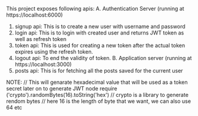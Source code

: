 This project exposes following apis:
A. Authentication Server (running at https://localhost:6000)
  1. signup api: This is to create a new user with username and password
  2. login api: This is to login with created user and returns JWT token as well as refresh token
  3. token api: This is used for creating a new token after the actual token expires using the refresh token.
  4. logout api: To end the validity of token.
B. Application server (running at https://localhost:3000)
  1. posts api: This is for fetching all the posts saved for the current user
  
NOTE:
// This will genarate hexadecimal value that will be used as a token secret later on to generate JWT
node
require ('crypto').randomBytes(16).toString('hex')
// crypto is a library to generate rendom bytes
// here 16 is the length of byte that we want, we can also use 64 etc
